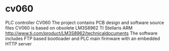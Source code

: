 # cv060
PLC controller CV060
The project contains PCB design and software source files
CV060 is based on obsolete LM3S8962 TI Stellaris ARM http://www.ti.com/product/LM3S8962/technicaldocuments
The software includes FTP based bootloader and PLC main firmware with an embedded HTTP server
